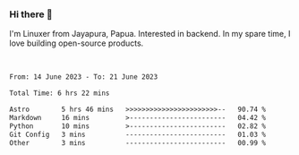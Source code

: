 ### Hi there 👋

I'm Linuxer from Jayapura, Papua. Interested in backend. In my spare time, I love building open-source products.

<br>

 
 <!--START_SECTION:waka-->

```txt
From: 14 June 2023 - To: 21 June 2023

Total Time: 6 hrs 22 mins

Astro        5 hrs 46 mins   >>>>>>>>>>>>>>>>>>>>>>>--   90.74 %
Markdown     16 mins         >------------------------   04.42 %
Python       10 mins         >------------------------   02.82 %
Git Config   3 mins          -------------------------   01.03 %
Other        3 mins          -------------------------   00.99 %
```

<!--END_SECTION:waka-->
